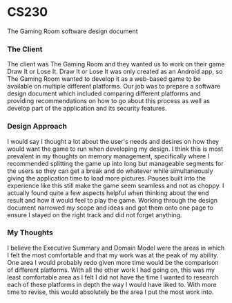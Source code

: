 # CS230
The Gaming Room software design document

### The Client
The client was The Gaming Room and they wanted us to work on their game Draw It or Lose It. Draw It or Lose It was only created as an Android app, so The Gaming Room wanted to develop it as a web-based game to be available on multiple different platforms. Our job was to prepare a software design document which included comparing different platforms and providing recommendations on how to go about this process as well as develop part of the application and its security features.

### Design Approach
I would say I thought a lot about the user's needs and desires on how they would want the game to run when developing my design. I think this is most prevalent in my thoughts on memory management, specifically where I recommended splitting the game up into long but manageable segments for the users so they can get a break and do whatever while simultaneously giving the application time to load more pictures. Pauses built into the experience like this still make the game seem seamless and not as choppy. I actually found quite a few aspects helpful when thinking about the end result and how it would feel to play the game. Working through the design document narrowed my scope and ideas and got them onto one page to ensure I stayed on the right track and did not forget anything.

### My Thoughts
I believe the Executive Summary and Domain Model were the areas in which I felt the most comfortable and that my work was at the peak of my ability. One area I would probably redo given more time would be the comparison of different platforms. With all the other work I had going on, this was my least comfortable area as I felt I did not have the time I wanted to research each of these platforms in depth the way I would have liked to. With more time to revise, this would absolutely be the area I put the most work into.
